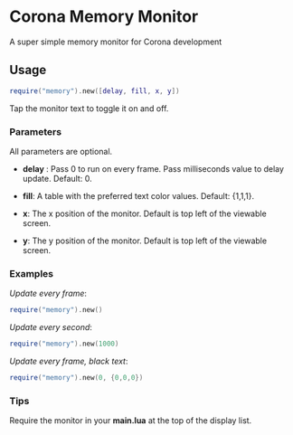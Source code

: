 # Corona Memory Monitor
A super simple memory monitor for Corona development

## Usage

```lua
require("memory").new([delay, fill, x, y])
```

Tap the monitor text to toggle it on and off.

### Parameters

All parameters are optional.

- __delay__ : Pass 0 to run on every frame. Pass milliseconds value to delay update. Default: 0.

- __fill__: A table with the preferred text color values. Default: {1,1,1}.

- __x__: The x position of the monitor. Default is top left of the viewable screen.

- __y__: The y position of the monitor. Default is top left of the viewable screen.

### Examples

_Update every frame_:

```lua
require("memory").new()
```

_Update every second_:

```lua
require("memory").new(1000)
```

_Update every frame, black text_:

```lua
require("memory").new(0, {0,0,0})
```

### Tips

Require the monitor in your __main.lua__ at the top of the display list.